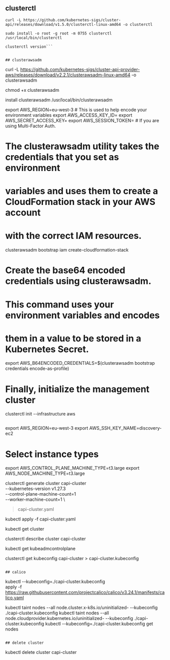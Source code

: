 ## clusterctl
```
curl -L https://github.com/kubernetes-sigs/cluster-api/releases/download/v1.5.0/clusterctl-linux-amd64 -o clusterctl

sudo install -o root -g root -m 0755 clusterctl /usr/local/bin/clusterctl

clusterctl version```


## clusterawsadm 
```
curl -L https://github.com/kubernetes-sigs/cluster-api-provider-aws/releases/download/v2.2.1/clusterawsadm-linux-amd64 -o clusterawsadm

chmod +x clusterawsadm

install clusterawsadm /usr/local/bin/clusterawsadm

export AWS_REGION=eu-west-3 # This is used to help encode your environment variables
export AWS_ACCESS_KEY_ID=<your-access-key>
export AWS_SECRET_ACCESS_KEY=<your-secret-access-key>
export AWS_SESSION_TOKEN=<session-token> # If you are using Multi-Factor Auth.

# The clusterawsadm utility takes the credentials that you set as environment
# variables and uses them to create a CloudFormation stack in your AWS account
# with the correct IAM resources.
clusterawsadm bootstrap iam create-cloudformation-stack

# Create the base64 encoded credentials using clusterawsadm.
# This command uses your environment variables and encodes
# them in a value to be stored in a Kubernetes Secret.
export AWS_B64ENCODED_CREDENTIALS=$(clusterawsadm bootstrap credentials encode-as-profile)

# Finally, initialize the management cluster
clusterctl init --infrastructure aws
```

```
export AWS_REGION=eu-west-3
export AWS_SSH_KEY_NAME=discovery-ec2
# Select instance types
export AWS_CONTROL_PLANE_MACHINE_TYPE=t3.large
export AWS_NODE_MACHINE_TYPE=t3.large

clusterctl generate cluster capi-cluster \
  --kubernetes-version v1.27.3 \
  --control-plane-machine-count=1 \
  --worker-machine-count=1 \
  > capi-cluster.yaml

kubectl apply -f capi-cluster.yaml

kubectl get cluster

clusterctl describe cluster capi-cluster

kubectl get kubeadmcontrolplane

clusterctl get kubeconfig capi-cluster > capi-cluster.kubeconfig

```

## calico

```
kubectl --kubeconfig=./capi-cluster.kubeconfig \
  apply -f https://raw.githubusercontent.com/projectcalico/calico/v3.24.1/manifests/calico.yaml

kubectl taint nodes --all node.cluster.x-k8s.io/uninitialized- --kubeconfig ./capi-cluster.kubeconfig
kubectl taint nodes --all node.cloudprovider.kubernetes.io/uninitialized- --kubeconfig ./capi-cluster.kubeconfig
kubectl --kubeconfig=./capi-cluster.kubeconfig get nodes
```

## delete cluster
```
kubectl delete cluster capi-cluster

```